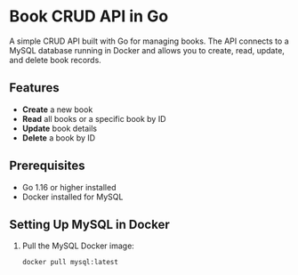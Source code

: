 # Book CRUD API in Go

A simple CRUD API built with Go for managing books. The API connects to a MySQL database running in Docker and allows you to create, read, update, and delete book records.

## Features

- **Create** a new book
- **Read** all books or a specific book by ID
- **Update** book details
- **Delete** a book by ID

## Prerequisites

- Go 1.16 or higher installed
- Docker installed for MySQL

## Setting Up MySQL in Docker

1. Pull the MySQL Docker image:
   ```bash
   docker pull mysql:latest